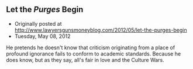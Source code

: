 ## Let the <em>Purges</em> Begin

 * Originally posted at http://www.lawyersgunsmoneyblog.com/2012/05/let-the-purges-begin
 * Tuesday, May 08, 2012

He pretends he doesn't know that criticism originating from a place of profound ignorance fails to conform to academic standards. Because he does know, but as they say, all's fair in love and the Culture Wars.